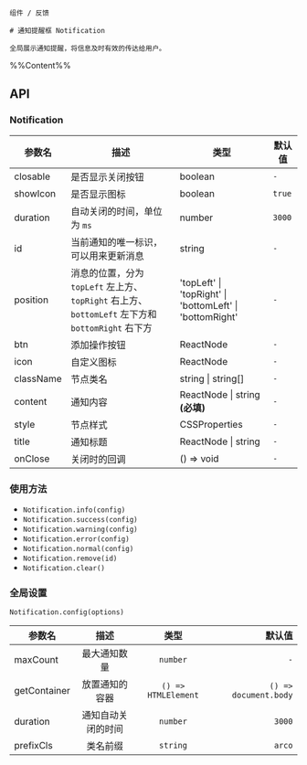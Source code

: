 `````
组件 / 反馈

# 通知提醒框 Notification

全局展示通知提醒，将信息及时有效的传达给用户。
`````

%%Content%%

## API

### Notification

|参数名|描述|类型|默认值|
|---|---|---|---|
|closable|是否显示关闭按钮|boolean |`-`|
|showIcon|是否显示图标|boolean |`true`|
|duration|自动关闭的时间，单位为 `ms`|number |`3000`|
|id|当前通知的唯一标识，可以用来更新消息|string |`-`|
|position|消息的位置，分为 `topLeft` 左上方、`topRight` 右上方、`bottomLeft` 左下方和 `bottomRight` 右下方|'topLeft' \| 'topRight' \| 'bottomLeft' \| 'bottomRight' |`-`|
|btn|添加操作按钮|ReactNode |`-`|
|icon|自定义图标|ReactNode |`-`|
|className|节点类名|string \| string[] |`-`|
|content|通知内容|ReactNode \| string  **(必填)**|`-`|
|style|节点样式|CSSProperties |`-`|
|title|通知标题|ReactNode \| string |`-`|
|onClose|关闭时的回调|() => void |`-`|

### 使用方法

- `Notification.info(config)`
- `Notification.success(config)`
- `Notification.warning(config)`
- `Notification.error(config)`
- `Notification.normal(config)`
- `Notification.remove(id)`
- `Notification.clear()`

### 全局设置

`Notification.config(options)`

|参数名|描述|类型|默认值|
|---|:---:|:---:|---:|
|maxCount|最大通知数量|`number`|`-`|
|getContainer|放置通知的容器|`() => HTMLElement`|`() => document.body`|
|duration|通知自动关闭的时间|`number`|`3000`|
|prefixCls|类名前缀|`string`|`arco`|
